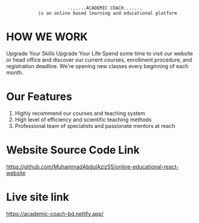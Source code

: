                            .......ACADEMIC COACH.......
                is an online based learning and educational platform

# HOW WE WORK

Upgrade Your Skills Upgrade Your Life
Spend some time to visit our website or head office and discover our current courses, enrollment procedure, and registration deadline. We're opening new classes every beginning of each month.

# Our Features

1. Highly recommend our courses and teaching system
2. High level of efficiency and scientific teaching methods
3. Professional team of specialists and passionate mentors at reach

# Website Source Code Link

https://github.com/MuhammadAbdulAziz55/online-educational-react-website

# Live site link

https://academic-coach-bd.netlify.app/
